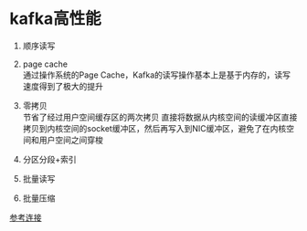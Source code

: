 # kafka高性能
1. 顺序读写
2. page cache  
通过操作系统的Page Cache，Kafka的读写操作基本上是基于内存的，读写速度得到了极大的提升

3. 零拷贝  
节省了经过用户空间缓存区的两次拷贝
直接将数据从内核空间的读缓冲区直接拷贝到内核空间的socket缓冲区，然后再写入到NIC缓冲区，避免了在内核空间和用户空间之间穿梭

4. 分区分段+索引
5. 批量读写
6. 批量压缩

[参考连接](https://blog.csdn.net/kzadmxz/article/details/101576401)